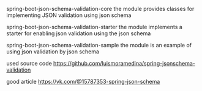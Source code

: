 spring-boot-json-schema-validation-core
the module provides classes for implementing JSON validation using json schema

spring-boot-json-schema-validation-starter
the module implements a starter for enabling json validation using the json schema

spring-boot-json-schema-validation-sample
the module is an example of using json validation by json schema

used source code https://github.com/luismoramedina/spring-jsonschema-validation

good article https://vk.com/@15787353-spring-json-schema
